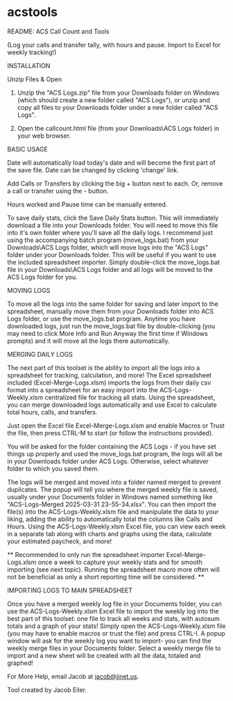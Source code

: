 # acstools

README: ACS Call Count and Tools

(Log your calls and transfer tally, with hours and pause. Import to Excel for weekly tracking!)


INSTALLATION

Unzip Files & Open

1. Unzip the "ACS Logs.zip" file from your Downloads folder on Windows (which should create a new folder called "ACS Logs"), or unzip and copy all files to your Downloads folder under a new folder called "ACS Logs".
     
2. Open the callcount.html file (from your Downloads\ACS Logs folder) in your web browser.


BASIC USAGE

Date will automatically load today's date and will become the first part of the save file. Date can be changed by clicking 'change' link.

Add Calls or Transfers by clicking the big + button next to each. Or, remove a call or transfer using the - button.

Hours worked and Pause time can be manually entered.

To save daily stats, click the Save Daily Stats button. This will immediately download a file into your Downloads folder. You will need to move this file into it's own folder where you'll save all the daily logs. I recommend just using the accompanying batch program (move_logs.bat) from your Downloads\ACS Logs folder, which will move logs into the "ACS Logs" folder under your Downloads folder. This will be useful if you want to use the included spreadsheet importer. Simply double-click the move_logs.bat file in your Downloads\ACS Logs folder and all logs will be moved to the ACS Logs folder for you.


MOVING LOGS

To move all the logs into the same folder for saving and later import to the spreadsheet, manually move them from your Downloads folder into ACS Logs folder, or use the move_logs.bat program. Anytime you have downloaded logs, just run the move_logs.bat file by double-clicking (you may need to click More Info and Run Anyway the first time if Windows prompts) and it will move all the logs there automatically.


MERGING DAILY LOGS

The next part of this toolset is the ability to import all the logs into a spreadsheet for tracking, calculation, and more! The Excel spreadsheet included (Excel-Merge-Logs.xlsm) imports the logs from their daily csv format into a spreadsheet for an easy import into the ACS-Logs-Weekly.xlsm centralized file for tracking all stats. Using the spreadsheet, you can merge downloaded logs automatically and use Excel to calculate total hours, calls, and transfers.

Just open the Excel file Excel-Merge-Logs.xlsm and enable Macros or Trust the file, then press CTRL-M to start (or follow the instructions provided).

You will be asked for the folder containing the ACS Logs - if you have set things up properly and used the move_logs.bat program, the logs will all be in your Downloads folder under ACS Logs. Otherwise, select whatever folder to which you saved them.

The logs will be merged and moved into a folder named merged to prevent duplicates. The popup will tell you where the merged weekly file is saved, usually under your Documents folder in Windows named something like "ACS-Logs-Merged 2025-03-31 23-55-34.xlsx". You can then import the file(s) into the ACS-Logs-Weekly.xlsm file and manipulate the data to your liking, adding the ability to automatically total the columns like Calls and Hours. Using the ACS-Logs-Weekly.xlsm Excel file, you can view each week in a separate tab along with charts and graphs using the data, calculate your estimated paycheck, and more!

** Recommended to only run the spreadsheet importer Excel-Merge-Logs.xlsm once a week to capture your weekly stats and for smooth importing (see next topic). Running the spreadsheet macro more often will not be beneficial as only a short reporting time will be considered. **


IMPORTING LOGS TO MAIN SPREADSHEET

Once you have a merged weekly log file in your Documents folder, you can use the ACS-Logs-Weekly.xlsm Excel file to import the weekly log into the best part of this toolset: one file to track all weeks and stats, with autosum totals and a graph of your stats! Simply open the ACS-Logs-Weekly.xlsm file (you may have to enable macros or trust the file) and press CTRL-I. A popup window will ask for the weekly log you want to import- you can find the weekly merge files in your Documents folder. Select a weekly merge file to import and a new sheet will be created with all the data, totaled and graphed!



For More Help, email Jacob at jacob@jinet.us.


Tool created by Jacob Eiler.
